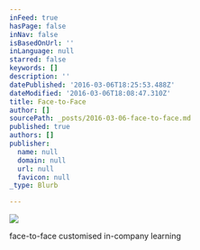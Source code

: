 ```yaml
---
inFeed: true
hasPage: false
inNav: false
isBasedOnUrl: ''
inLanguage: null
starred: false
keywords: []
description: ''
datePublished: '2016-03-06T18:25:53.488Z'
dateModified: '2016-03-06T18:08:47.310Z'
title: Face-to-Face
author: []
sourcePath: _posts/2016-03-06-face-to-face.md
published: true
authors: []
publisher:
  name: null
  domain: null
  url: null
  favicon: null
_type: Blurb

---
```

![](https://the-grid-user-content.s3-us-west-2.amazonaws.com/0ff8c8dc-1ac7-4129-952e-0aad1b65b217.jpg)

face-to-face customised in-company learning